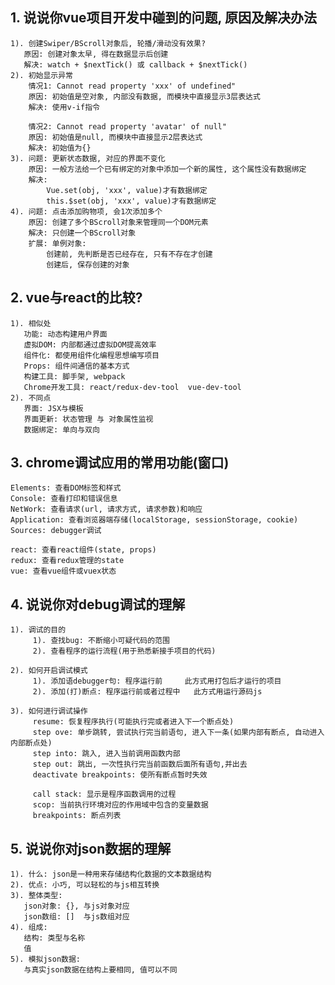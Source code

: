 ## 1. 说说你vue项目开发中碰到的问题, 原因及解决办法
    1). 创建Swiper/BScroll对象后, 轮播/滑动没有效果?
       原因: 创建对象太早, 得在数据显示后创建
       解决: watch + $nextTick() 或 callback + $nextTick()
    2). 初始显示异常
        情况1: Cannot read property 'xxx' of undefined"
        原因: 初始值是空对象, 内部没有数据, 而模块中直接显示3层表达式
        解决: 使用v-if指令
        
        情况2: Cannot read property 'avatar' of null"
        原因: 初始值是null, 而模块中直接显示2层表达式
        解决: 初始值为{}
    3). 问题: 更新状态数据, 对应的界面不变化
        原因: 一般方法给一个已有绑定的对象中添加一个新的属性, 这个属性没有数据绑定
        解决: 
            Vue.set(obj, 'xxx', value)才有数据绑定
            this.$set(obj, 'xxx', value)才有数据绑定
    4). 问题: 点击添加购物项, 会1次添加多个
        原因: 创建了多个BScroll对象来管理同一个DOM元素
        解决: 只创建一个BScroll对象 
        扩展: 单例对象: 
            创建前, 先判断是否已经存在, 只有不存在才创建
            创建后, 保存创建的对象
            
## 2. vue与react的比较?
    1). 相似处
       功能: 动态构建用户界面
       虚拟DOM: 内部都通过虚拟DOM提高效率
       组件化: 都使用组件化编程思想编写项目
       Props: 组件间通信的基本方式
       构建工具: 脚手架, webpack
       Chrome开发工具: react/redux-dev-tool  vue-dev-tool
    2). 不同点
       界面: JSX与模板
       界面更新: 状态管理 与 对象属性监视
       数据绑定: 单向与双向

## 3. chrome调试应用的常用功能(窗口)
    Elements: 查看DOM标签和样式
    Console: 查看打印和错误信息
    NetWork: 查看请求(url, 请求方式, 请求参数)和响应
    Application: 查看浏览器端存储(localStorage, sessionStorage, cookie)
    Sources: debugger调试
    
    react: 查看react组件(state, props)
    redux: 查看redux管理的state
    vue: 查看vue组件或vuex状态

## 4. 说说你对debug调试的理解
    1). 调试的目的
         1). 查找bug: 不断缩小可疑代码的范围
         2). 查看程序的运行流程(用于熟悉新接手项目的代码)
       
    2). 如何开启调试模式
         1). 添加语debugger句: 程序运行前     此方式用打包后才运行的项目
         2). 添加(打)断点: 程序运行前或者过程中   此方式用运行源码js
       
    3). 如何进行调试操作
         resume: 恢复程序执行(可能执行完或者进入下一个断点处)
         step ove: 单步跳转, 尝试执行完当前语句, 进入下一条(如果内部有断点, 自动进入内部断点处)
         step into: 跳入, 进入当前调用函数内部
         step out: 跳出, 一次性执行完当前函数后面所有语句,并出去
         deactivate breakpoints: 使所有断点暂时失效
         
         call stack: 显示是程序函数调用的过程
         scop: 当前执行环境对应的作用域中包含的变量数据
         breakpoints: 断点列表

## 5. 说说你对json数据的理解
    1). 什么: json是一种用来存储结构化数据的文本数据结构
    2). 优点: 小巧, 可以轻松的与js相互转换
    3). 整体类型: 
       json对象: {}, 与js对象对应
       json数组: []  与js数组对应
    4). 组成: 
       结构: 类型与名称
       值
    5). 模拟json数据:
       与真实json数据在结构上要相同, 值可以不同